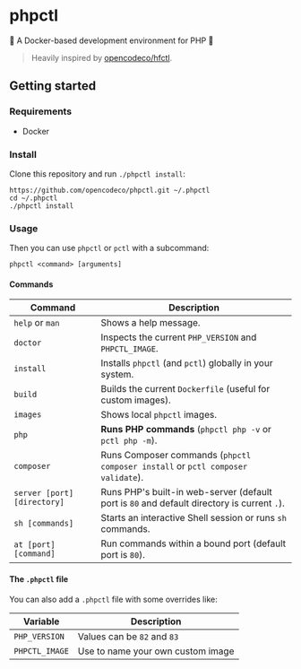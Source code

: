 # phpctl

🐳 A Docker-based development environment for PHP 🐘

> Heavily inspired by [opencodeco/hfctl](https://github.com/opencodeco/hfctl).

## Getting started

### Requirements
- Docker

### Install
Clone this repository and run `./phpctl install`:
```shell
https://github.com/opencodeco/phpctl.git ~/.phpctl
cd ~/.phpctl
./phpctl install
```

### Usage

Then you can use `phpctl` or `pctl` with a subcommand:
```shell
phpctl <command> [arguments]
```

#### Commands

| Command | Description |
| --- | --- |
| `help` or `man` | Shows a help message. |
| `doctor` | Inspects the current `PHP_VERSION` and `PHPCTL_IMAGE`. |
| `install` | Installs `phpctl` (and `pctl`) globally in your system. |
| `build` | Builds the current `Dockerfile` (useful for custom images). |
| `images` | Shows local `phpctl` images. |
| `php` | **Runs PHP commands** (`phpctl php -v` or `pctl php -m`). |
| `composer` | Runs Composer commands (`phpctl composer install` or `pctl composer validate`). |
| `server [port] [directory]` | Runs PHP's built-in web-server (default port is `80` and default directory is current `.`). |
| `sh [commands]` | Starts an interactive Shell session or runs `sh` commands. |
| `at [port] [command]` | Run commands within a bound port (default port is `80`). |
#### The `.phpctl` file

You can also add a `.phpctl` file with some overrides like:

| Variable | Description |
| --- | --- |
| `PHP_VERSION` | Values can be `82` and `83` |
| `PHPCTL_IMAGE` | Use to name your own custom image |
